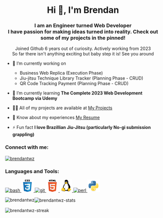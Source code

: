 <h1 align="center">Hi 👋, I'm Brendan</h1>
<h3 align="center">I am an Engineer turned Web Developer <br> I have passion for making ideas turned into reality. Check out some of my projects in the pinned!</h3>

<p align="center">Joined Github 6 years out of curiosity. Actively working from 2023 <br>
So far there isn't anything exciting but baby step it is! See you around </p>

- 🔭 I’m currently working on
  - Business Web Replica (Execution Phase)
  - Jiu-jitsu Technique Library Tracker (Planning Phase - CRUD)
  - QR Code Tracking Payment (Planning Phase - CRUD)

- 🌱 I’m currently learning **The Complete 2023 Web Development Bootcamp via Udemy**

- 👨‍💻 All of my projects are available at [My Projects](https://brendantwz.com/projects.html)

- 📄 Know about my experiences [My Resume](https://brendantwz.com/resume.html)

- ⚡ Fun fact **I love Brazillian Jiu-Jitsu (particularly No-gi submission grappling)**

<h3 align="left">Connect with me:</h3>
<p align="left">
<a href="https://linkedin.com/in/brendantwz" target="blank"><img align="center" src="https://raw.githubusercontent.com/rahuldkjain/github-profile-readme-generator/master/src/images/icons/Social/linked-in-alt.svg" alt="brendantwz" height="30" width="40" /></a>
</p>

<h3 align="left">Languages and Tools:</h3>
<a href="https://www.gnu.org/software/bash/" target="_blank" rel="noreferrer"> <img src="https://www.vectorlogo.zone/logos/gnu_bash/gnu_bash-icon.svg" alt="bash" width="40" height="40"/> </a> <a href="https://www.w3schools.com/css/" target="_blank" rel="noreferrer"> <img src="https://raw.githubusercontent.com/devicons/devicon/master/icons/css3/css3-original-wordmark.svg" alt="css3" width="40" height="40"/> </a> <a href="https://git-scm.com/" target="_blank" rel="noreferrer"> <img src="https://www.vectorlogo.zone/logos/git-scm/git-scm-icon.svg" alt="git" width="40" height="40"/> </a> <a href="https://www.w3.org/html/" target="_blank" rel="noreferrer"> <img src="https://raw.githubusercontent.com/devicons/devicon/master/icons/html5/html5-original-wordmark.svg" alt="html5" width="40" height="40"/> </a> <a href="https://www.linux.org/" target="_blank" rel="noreferrer"> <img src="https://raw.githubusercontent.com/devicons/devicon/master/icons/linux/linux-original.svg" alt="linux" width="40" height="40"/> </a> <a href="https://www.perl.org/" target="_blank" rel="noreferrer"> <img src="https://api.iconify.design/logos-perl.svg" alt="perl" width="40" height="40"/> </a> <a href="https://www.python.org" target="_blank" rel="noreferrer"> <img src="https://raw.githubusercontent.com/devicons/devicon/master/icons/python/python-original.svg" alt="python" width="40" height="40"/> </a> </p>

<p><img align="left" src="https://github-readme-stats.vercel.app/api/top-langs?username=brendantwz&show_icons=true&theme=dark&layout=compact" alt="brendantwz" /></p>

<p><img align="center" src="https://github-readme-stats.vercel.app/api?username=brendantwz&show_icons=true&theme=dark" alt="brendantwz-stats"/>

<p><img align="center" src="https://github-readme-streak-stats.herokuapp.com/?user=brendantwz&theme=dark" alt="brendantwz-streak" /></p>
